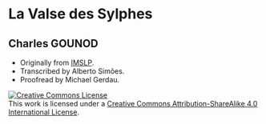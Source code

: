 
# La Valse des Sylphes

## Charles GOUNOD

   * Originally from [IMSLP](http://imslp.org/wiki/La_valse_des_sylphes_%28Gounod,_Charles%29).
   * Transcribed by Alberto Simões.
   * Proofread by Michael Gerdau.

<a rel="license" href="http://creativecommons.org/licenses/by-sa/4.0/"><img alt="Creative Commons License" style="border-width:0" src="https://i.creativecommons.org/l/by-sa/4.0/88x31.png" /></a><br />This work is licensed under a <a rel="license" href="http://creativecommons.org/licenses/by-sa/4.0/">Creative Commons Attribution-ShareAlike 4.0 International License</a>.

